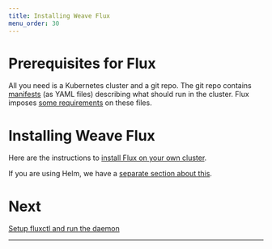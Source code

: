 ```yaml
---
title: Installing Weave Flux
menu_order: 30
---
```


# Prerequisites for Flux

All you need is a Kubernetes cluster and a git repo. The git repo
contains [manifests][k8s-manifests] (as YAML files) describing what
should run in the cluster. Flux imposes
[some requirements](/site/requirements.md) on these files.

# Installing Weave Flux

Here are the instructions to [install Flux on your own
cluster](./get-started.md).

If you are using Helm, we have a [separate section about
this](./helm-get-started.md).

# Next

[Setup fluxctl and run the daemon](./using.md)

----
[k8s-manifests]: https://kubernetes.io/docs/concepts/configuration/overview/
